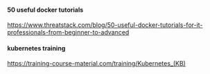 #### 50 useful docker tutorials
https://www.threatstack.com/blog/50-useful-docker-tutorials-for-it-professionals-from-beginner-to-advanced


#### kubernetes training
https://training-course-material.com/training/Kubernetes_(KB)
